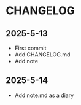 # CHANGELOG

## 2025-5-13

* First commit
* Add CHANGELOG.md
* Add note

## 2025-5-14

* Add note.md as a diary
